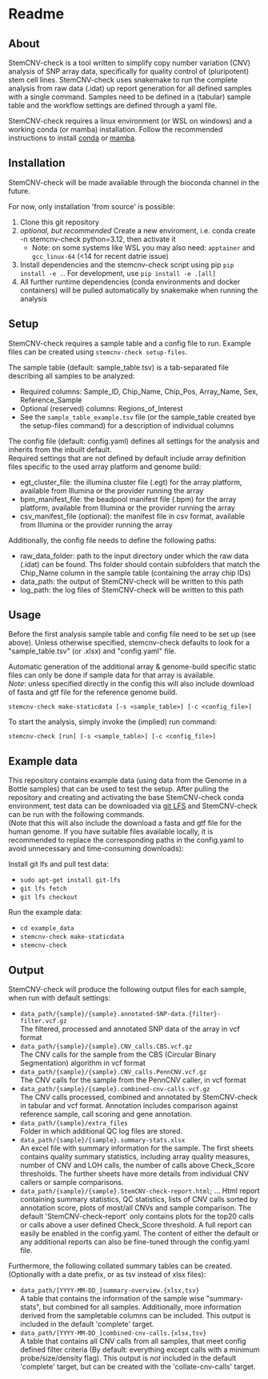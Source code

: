 # Readme

## About

StemCNV-check is a tool written to simplify copy number variation (CNV) analysis of SNP array data, specifically for quality control of (pluripotent) stem cell lines. 
StemCNV-check uses snakemake to run the complete analysis from raw data (.idat) up report generation for all defined samples with a single command. Samples need to be defined in a (tabular) sample table and the workflow settings are defined through a yaml file. 

StemCNV-check requires a linux environment (or WSL on windows) and a working conda (or mamba) installation. Follow the recommended instructions to install [conda](https://docs.conda.io/projects/conda/en/latest/user-guide/install/index.html) or [mamba](https://mamba.readthedocs.io/en/latest/installation/mamba-installation.html).

## Installation

StemCNV-check will be made available through the bioconda channel in the future. 

For now, only installation 'from source' is possible:

1. Clone this git repository
2. *optional, but recommended* Create a new enviroment, i.e. conda create -n stemcnv-check python=3.12, then activate it
   - Note: on some systems like WSL you may also need: `apptainer` and `gcc_linux-64` (<14 for recent datrie issue)
3. Install dependencies and the stemcnv-check script using pip `pip install -e .`. For development, use `pip install -e .[all]`
4. All further runtime dependencies (conda environments and docker containers) will be pulled automatically by snakemake when running the analysis

## Setup

StemCNV-check requires a sample table and a config file to run. Example files can be created using `stemcnv-check setup-files`.

The sample table (default: sample_table.tsv) is a tab-separated file describing all samples to be analyzed:
- Required columns: Sample_ID, Chip_Name, Chip_Pos, Array_Name, Sex, Reference_Sample
- Optional (reserved) columns: Regions_of_Interest
- See the `sample_table_example.tsv` file (or the sample_table created bye the setup-files command) for a description of individual columns

The config file (default: config.yaml) defines all settings for the analysis and inherits from the inbuilt default.  
Required settings that are not defined by default include array definition files specific to the used array platform and genome build:
- egt_cluster_file: the illumina cluster file (.egt) for the array platform, available from Illumina or the provider running the array 
- bpm_manifest_file: the beadpool manifest file (.bpm) for the array platform, available from Illumina or the provider running the array
- csv_manifest_file (optional): the manifest file in csv format, available from Illumina or the provider running the array

Additionally, the config file needs to define the following paths:
- raw_data_folder: path to the input directory under which the raw data (.idat) can be found. Ths folder should contain subfolders that match the Chip_Name column in the sample table (containing the array chip IDs)
- data_path: the output of StemCNV-check will be written to this path
- log_path: the log files of StemCNV-check will be written to this path


## Usage

Before the first analysis sample table and config file need to be set up (see above). 
Unless otherwise specified, stemcnv-check defaults to look for a "sample_table.tsv" (or .xlsx) and "config.yaml" file.  

Automatic generation of the additional array & genome-build specific static files can only be done if sample data for 
that array is available.  
*Note*: unless specified directly in the config this will also include download of fasta and gtf file for the reference genome build.

`stemcnv-check make-staticdata [-s <sample_table>] [-c <config_file>]`

To start the analysis, simply invoke the (implied) run command:

`stemcnv-check [run] [-s <sample_table>] [-c <config_file>]`


## Example data

This repository contains example data (using data from the Genome in a Bottle samples) that can be used to test the setup.
After pulling the repository and creating and activating the base StemCNV-check conda environment, test data can be downloaded via [git LFS](https://git-lfs.com/) and StemCNV-check can be run with the following commands.  
(Note that this will also include the download a fasta and gtf file for the human genome. If you have suitable files available locally, 
it is recommended to replace the corresponding paths in the config.yaml to avoid unnecessary and time-consuming downloads):

Install git lfs and pull test data:
- `sudo apt-get install git-lfs`
- `git lfs fetch`
- `git lfs checkout`

Run the example data:
- `cd example_data`
- `stemcnv-check make-staticdata` 
- `stemcnv-check`

## Output

StemCNV-check will produce the following output files for each sample, when run with default settings:
- `data_path/{sample}/{sample}.annotated-SNP-data.{filter}-filter.vcf.gz`  
  The filtered, processed and annotated SNP data of the array in vcf format
- `data_path/{sample}/{sample}.CNV_calls.CBS.vcf.gz`  
  The CNV calls for the sample from the CBS (Circular Binary Segmentation) algorithm in vcf format
- `data_path/{sample}/{sample}.CNV_calls.PennCNV.vcf.gz`  
  The CNV calls for the sample from the PennCNV caller, in vcf format
- `data_path/{sample}/{sample}.combined-cnv-calls.vcf.gz`  
  The CNV calls processed, combined and annotated by StemCNV-check in tabular and vcf format. 
  Annotation includes comparison against reference sample, call scoring and gene annotation.
- `data_path/{sample}/extra_files`  
  Folder in which additional QC log files are stored.
- `data_path/{sample}/{sample}.summary-stats.xlsx`  
  An excel file with summary information for the sample. The first sheets contains quality summary statistics, including 
  array quality measures, number of CNV and LOH calls, the number of calls above Check_Score thresholds. The further 
  sheets have more details from individual CNV callers or sample comparisons.
- `data_path/{sample}/{sample}.StemCNV-check-report.html`; ... 
  Html report containing summary statistics, QC statistics, lists of CNV calls sorted by annotation score, 
  plots of most/all CNVs and sample comparison. The default 'StemCNV-check-report' only contains plots for the top20 
  calls or calls above a user defined Check_Score threshold. A full report can easily be enabled in the config.yaml. 
  The content of either the default or any additional reports can also be fine-tuned through the config.yaml file.

Furthermore, the following collated summary tables can be created. 
(Optionally with a date prefix, or as tsv instead of xlsx files):
- `data_path/[YYYY-MM-DD_]summary-overview.{xlsx,tsv}`  
  A table that contains the information of the sample wise "summary-stats", but combined for all samples.
  Additionally, more information derived from the sampletable columns can be included. This output is 
  included in the default 'complete' target.
- `data_path/[YYYY-MM-DD_]combined-cnv-calls.{xlsx,tsv}`  
  A table that contains all CNV calls from all samples, that meet config defined filter criteria (By default: 
  everything except calls with a minimum probe/size/density flag). This output is *not* included in the default 
  'complete' target, but can be created with the 'collate-cnv-calls' target.
